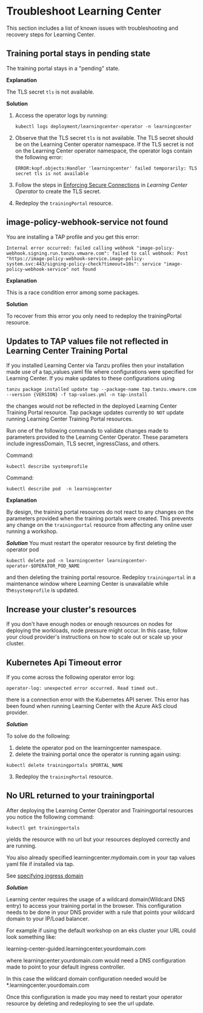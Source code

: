 # Troubleshoot Learning Center

This section includes a list of known issues with troubleshooting and recovery steps
for Learning Center.

## <a id="training-portal-pending"></a>Training portal stays in pending state

The training portal stays in a "pending" state.

**Explanation**

The TLS secret `tls` is not available.

**Solution**

1. Access the operator logs by running:

    ```console
    kubectl logs deployment/learningcenter-operator -n learningcenter
    ```

1. Observe that the TLS secret `tls` is not available. The TLS secret should be on the Learning
    Center operator namespace. If the TLS secret is not on the Learning Center operator namespace,
    the operator logs contain the following error:

    ```console
    ERROR:kopf.objects:Handler 'learningcenter' failed temporarily: TLS secret tls is not available
    ```

1. Follow the steps in
    [Enforcing Secure Connections](getting-started/learning-center-operator.html#enforce-secure-connect)
    in _Learning Center Operator_ to create the TLS secret.

1. Redeploy the `trainingPortal` resource.

## <a id="img-pol-wbhk-srvc-nt-fnd"></a>image-policy-webhook-service not found

You are installing a TAP profile and you get this error:

```console
Internal error occurred: failed calling webhook "image-policy-webhook.signing.run.tanzu.vmware.com": failed to call webhook: Post "https://image-policy-webhook-service.image-policy-system.svc:443/signing-policy-check?timeout=10s": service "image-policy-webhook-service" not found
```

**Explanation**

This is a race condition error among some packages.

**Solution**

To recover from this error you only need to redeploy the trainingPortal resource.

## <a id='cannot-update-parameters'></a>Updates to TAP values file not reflected in Learning Center Training Portal

If you installed Learning Center via Tanzu profiles then your installation made use of a tap_values.yaml file where configurations were specified for Learning Center. If you make updates to these configurations using 

```
tanzu package installed update tap --package-name tap.tanzu.vmware.com --version {VERSION} -f tap-values.yml -n tap-install
```
the changes would not be reflected in the deployed Learning Center Training Portal resource. Tap package updates currently `DO NOT` update running Learning Center Training Portal resources.

Run one of the following commands to validate changes made to parameters provided to the Learning
Center Operator. These parameters include ingressDomain, TLS secret, ingressClass, and others.

Command:

```console
kubectl describe systemprofile
```

Command:

```console
kubectl describe pod  -n learningcenter
```

**Explanation**

By design, the training portal resources do not react to any changes on the parameters provided
when the training portals were created. This prevents any change on the `trainingportal` resource
from affecting any online user running a workshop.

***Solution***
You must restart the operator resource by first deleting the operator pod

```
kubectl delete pod -n learningcenter learningcenter-operator-$OPERATOR_POD_NAME
```
and then deleting the training portal resource. Redeploy `trainingportal` in a maintenance window where Learning Center is unavailable while the`systemprofile` is updated.


## <a id="increase-cluster-rsrcs"></a>Increase your cluster's resources

If you don't have enough nodes or enough resources on nodes for deploying the workloads, node pressure might occur.
In this case, follow your cloud provider's instructions on how to scale out or scale up your cluster.

## <a id="kub-api-timeout"></a>Kubernetes Api Timeout error

If you come across the following operator error log:

```
operator-log: unexpected error occurred. Read timed out.
```

there is a connection error with the Kubernetes API server. This error has been found when running Learning Center with the Azure AkS cloud provider.

***Solution***

To solve do the following:
1. delete the operator pod on the learningcenter namespace.
2. delete the training portal once the operator is running again using:
```
kubectl delete trainingportals $PORTAL_NAME
```
3. Redeploy the `trainingPortal` resource.

## <a id="missing-training-portal-url"></a>No URL returned to your trainingportal

After deploying the Learning Center Operator and Trainingportal resources you notice the following command:

```
kubectl get trainingportals
```
yields the resource with no url but your resources deployed correctly and are running.

You also already specified learningcenter.mydomain.com in your tap values yaml file if installed via tap.

See [specifying ingress domain](./getting-started/learning-center-operator.md#ingress-domain)

***Solution***

Learning center requires the usage of a wildcard domain(Wildcard DNS entry) to access your training portal in the browser. This configuration needs to be done in your DNS provider with a rule that points your wildcard domain to your IP/Load balancer.

For example if using the default workshop on an eks cluster your URL could look something like:

learning-center-guided.learningcenter.yourdomain.com

where learningcenter.yourdomain.com would need a DNS configuration made to point to your default ingress controller. 

In this case the wildcard domain configuration needed would be *.learningcenter.yourdomain.com

Once this configuration is made you may need to restart your operator resource by deleting and redeploying to see the url update.
